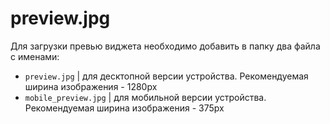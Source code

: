 # preview.jpg

Для загрузки превью виджета необходимо добавить в папку два файла с именами:
 
- `preview.jpg` | для десктопной версии устройства. Рекомендуемая ширина изображения - 1280px
- `mobile_preview.jpg` | для мобильной версии устройства. Рекомендуемая ширина изображения - 375px
